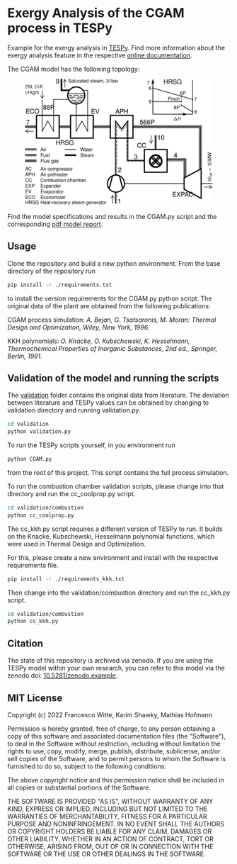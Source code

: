 # Exergy Analysis of the CGAM process in TESPy

Example for the exergy analysis in [TESPy][]. Find more information
about the exergy analysis feature in the respective [online
documentation][].

The CGAM model has the following topology:

<figure>
<img src="./flowsheet.svg" class="align-center" />
</figure>

Find the model specifications and results in the CGAM.py script and the
corresponding [pdf model report][].

## Usage

Clone the repository and build a new python environment. From the base
directory of the repository run

``` bash
pip install -r ./requirements.txt
```

to install the version requirements for the CGAM.py python script. The original
data of the plant are obtained from the following publications:

CGAM process simulation:
*A. Bejan, G. Tsatsaronis, M. Moran: Thermal Design and Optimization, Wiley,*
*New York, 1996.*

KKH polynomials: *O. Knacke, O. Kubschewski, K. Hesselmann, Thermochemical*
*Properties of Inorganic Substances, 2nd ed., Springer, Berlin, 1991.*

## Validation of the model and running the scripts

The [validation][] folder contains the original data from literature. The
deviation between literature and TESPy values can be obtained by changing to
validation directory and running validation.py.

``` bash
cd validation
python validation.py
```

To run the TESPy scripts yourself, in you environment run

``` bash
python CGAM.py
```

from the root of this project. This script contains the full process simulation.

To run the combustion chamber validation scripts, please change into that
directory and run the cc_coolprop.py script.

``` bash
cd validation/combustion
python cc_coolprop.py
```

The cc_kkh.py script requires a different version of TESPy to run. It builds on
the Knacke, Kubschewski, Hesselmann polynomial functions, which were used in
Thermal Design and Optimization.

For this, please create a new environment and install with the respective
requirements file.

``` bash
pip install -r ./requirements_kkh.txt
```

Then change into the validation/combustion directory and run the cc_kkh.py
script.

``` bash
cd validation/combustion
python cc_kkh.py
```

## Citation

The state of this repository is archived via zenodo. If you are using the
TESPy model within your own research, you can refer to this model via the
zenodo doi: [10.5281/zenodo.example][].

## MIT License

Copyright (c) 2022 Francesco Witte, Karim Shawky, Mathias Hofmann

Permission is hereby granted, free of charge, to any person obtaining a copy
of this software and associated documentation files (the "Software"), to deal
in the Software without restriction, including without limitation the rights
to use, copy, modify, merge, publish, distribute, sublicense, and/or sell
copies of the Software, and to permit persons to whom the Software is
furnished to do so, subject to the following conditions:

The above copyright notice and this permission notice shall be included in all
copies or substantial portions of the Software.

THE SOFTWARE IS PROVIDED "AS IS", WITHOUT WARRANTY OF ANY KIND, EXPRESS OR
IMPLIED, INCLUDING BUT NOT LIMITED TO THE WARRANTIES OF MERCHANTABILITY,
FITNESS FOR A PARTICULAR PURPOSE AND NONINFRINGEMENT. IN NO EVENT SHALL THE
AUTHORS OR COPYRIGHT HOLDERS BE LIABLE FOR ANY CLAIM, DAMAGES OR OTHER
LIABILITY, WHETHER IN AN ACTION OF CONTRACT, TORT OR OTHERWISE, ARISING FROM,
OUT OF OR IN CONNECTION WITH THE SOFTWARE OR THE USE OR OTHER DEALINGS IN THE
SOFTWARE.


  [TESPy]: https://github.com/oemof/tespy
  [online documentation]: https://tespy.readthedocs.io/
  [pdf model report]: sCO2_model_report.pdf
  [validation]: ./validation/
  [10.5281/zenodo.example]: https://zenodo.org/record/example
